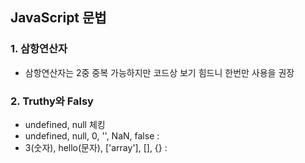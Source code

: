 ## JavaScript 문법

### 1. 삼항연산자

- 삼항연산자는 2중 중복 가능하지만 코드상 보기 힘드니 한번만 사용을 권장

### 2. Truthy와 Falsy

- undefined, null 체킹
- undefined, null, 0, '', NaN, false :
- 3(숫자), hello(문자), ['array'], [], {} :
